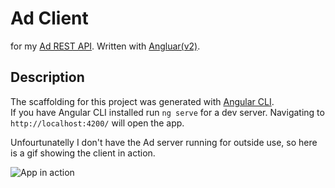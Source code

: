 # Ad Client  
for my [Ad REST API](https://github.com/TomyMMX/ad-server). Written with [Angluar(v2)](http://angular.io).

## Description
The scaffolding for this project was generated with [Angular CLI](https://github.com/angular/angular-cli).  
If you have Angular CLI installed run `ng serve` for a dev server. Navigating to `http://localhost:4200/` will open the app.  

Unfourtunatelly I don't have the Ad server running for outside use, so here is a gif showing the client in action.

![App in action](https://dl.dropboxusercontent.com/u/109923/client.gif)